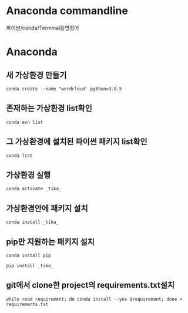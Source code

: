 # Anaconda commandline
파이썬/conda/Terminal등명령어

# Anaconda
## 새 가상환경 만들기
```
conda create --name "wordcloud' python=3.8.5
```

## 존재하는 가상환경 list확인
```
conda evn list
```
## 그 가상환경에 설치된 파이썬 패키지 list확인
```
conda list
```
## 가상환경 실행
```
conda activate _tika_
```
## 가상환경안에 패키지 설치
```
conda install _tika_ 
```
## pip만 지원하는 패키지 설치
```
conda install pip
```
```
pip install _tika_
```
## git에서 clone한 project의 requirements.txt설치
```
while read requirement; do conda install --yes $requirement; done < requirements.txt
```
